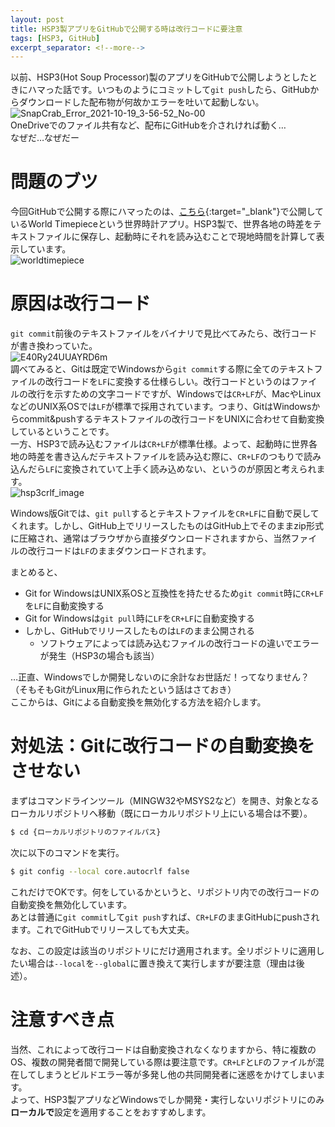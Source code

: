 ```yaml
---
layout: post
title: HSP3製アプリをGitHubで公開する時は改行コードに要注意
tags: [HSP3, GitHub]
excerpt_separator: <!--more-->
---
```


以前、HSP3(Hot Soup Processor)製のアプリをGitHubで公開しようとしたときにハマった話です。いつものようにコミットして``git push``したら、GitHubからダウンロードした配布物が何故かエラーを吐いて起動しない。  
 ![SnapCrab_Error_2021-10-19_3-56-52_No-00](../../../assets/img/post/2021-10-17-HSP3製アプリをGitHubで公開する時は改行コードに注意/SnapCrab_Error_2021-10-19_3-56-52_No-00.png)  
OneDriveでのファイル共有など、配布にGitHubを介されければ動く…  
なぜだ…なぜだー

<!--more-->

# 問題のブツ

今回GitHubで公開する際にハマったのは、[こちら](https://Github.com/YotioSoft/worldtimepiece3){:target="_blank"}で公開しているWorld Timepieceという世界時計アプリ。HSP3製で、世界各地の時差をテキストファイルに保存し、起動時にそれを読み込むことで現地時間を計算して表示しています。  
![worldtimepiece](../../../assets/img/post/2021-10-17-HSP3製アプリをGitHubで公開する時は改行コードに注意/worldtimepiece.png)

# 原因は改行コード

``git commit``前後のテキストファイルをバイナリで見比べてみたら、改行コードが書き換わっていた。  
![E40Ry24UUAYRD6m](../../../assets/img/post/E40Ry24UUAYRD6m.png)  
調べてみると、Gitは既定でWindowsから``git commit``する際に全てのテキストファイルの改行コードを``LF``に変換する仕様らしい。改行コードというのはファイルの改行を示すための文字コードですが、Windowsでは``CR+LF``が、MacやLinuxなどのUNIX系OSでは``LF``が標準で採用されています。つまり、GitはWindowsからcommit&pushするテキストファイルの改行コードをUNIXに合わせて自動変換しているということです。  
一方、HSP3で読み込むファイルは``CR+LF``が標準仕様。よって、起動時に世界各地の時差を書き込んだテキストファイルを読み込む際に、``CR+LF``のつもりで読み込んだら``LF``に変換されていて上手く読み込めない、というのが原因と考えられます。  
![hsp3crlf_image](../../../assets/img/post/2021-10-17-HSP3製アプリをGitHubで公開する時は改行コードに注意/hsp3crlf_image.png)  

Windows版Gitでは、``git pull``するとテキストファイルを``CR+LF``に自動で戻してくれます。しかし、GitHub上でリリースしたものはGitHub上でそのままzip形式に圧縮され、通常はブラウザから直接ダウンロードされますから、当然ファイルの改行コードは``LF``のままダウンロードされます。 

まとめると、  

- Git for WindowsはUNIX系OSと互換性を持たせるため``git commit``時に``CR+LF``を``LF``に自動変換する
- Git for Windowsは``git pull``時に``LF``を``CR+LF``に自動変換する
- しかし、GitHubでリリースしたものは``LF``のまま公開される
  - ソフトウェアによっては読み込むファイルの改行コードの違いでエラーが発生（HSP3の場合も該当）  

…正直、Windowsでしか開発しないのに余計なお世話だ！ってなりません？（そもそもGitがLinux用に作られたという話はさておき）  
ここからは、Gitによる自動変換を無効化する方法を紹介します。



# 対処法：Gitに改行コードの自動変換をさせない

まずはコマンドラインツール（MINGW32やMSYS2など）を開き、対象となるローカルリポジトリへ移動（既にローカルリポジトリ上にいる場合は不要）。  

```bash
$ cd {ローカルリポジトリのファイルパス}
```


次に以下のコマンドを実行。  

```bash
$ git config --local core.autocrlf false
```

これだけでOKです。何をしているかというと、リポジトリ内での改行コードの自動変換を無効化しています。  
あとは普通に``git commit``して``git push``すれば、``CR+LF``のままGitHubにpushされます。これでGitHubでリリースしても大丈夫。  

なお、この設定は該当のリポジトリにだけ適用されます。全リポジトリに適用したい場合は``--local``を``--global``に置き換えて実行しますが要注意（理由は後述）。



# 注意すべき点

当然、これによって改行コードは自動変換されなくなりますから、特に複数のOS、複数の開発者間で開発している際は要注意です。``CR+LF``と``LF``のファイルが混在してしまうとビルドエラー等が多発し他の共同開発者に迷惑をかけてしまいます。  
よって、HSP3製アプリなどWindowsでしか開発・実行しないリポジトリにのみ**ローカルで**設定を適用することをおすすめします。

